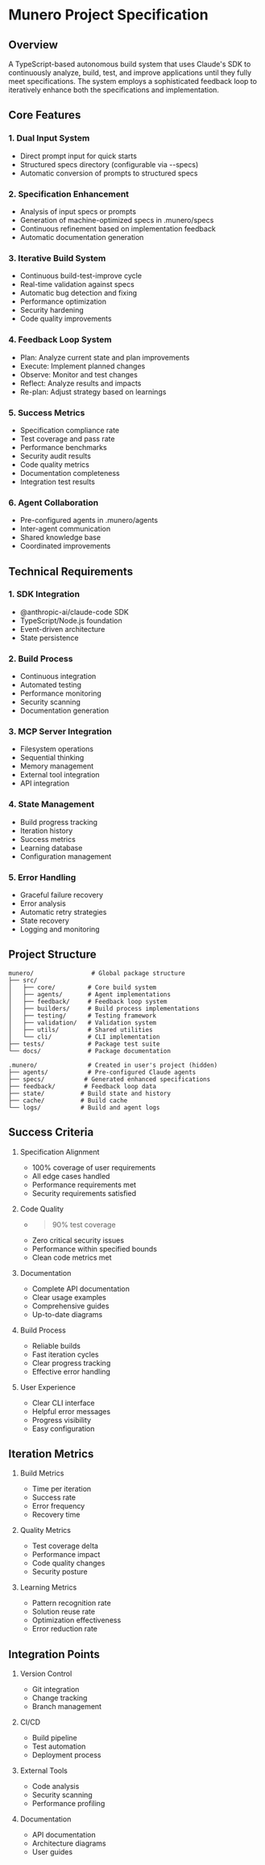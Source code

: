 # Munero Project Specification

## Overview
A TypeScript-based autonomous build system that uses Claude's SDK to continuously analyze, build, test, and improve applications until they fully meet specifications. The system employs a sophisticated feedback loop to iteratively enhance both the specifications and implementation.

## Core Features

### 1. Dual Input System
- Direct prompt input for quick starts
- Structured specs directory (configurable via --specs)
- Automatic conversion of prompts to structured specs

### 2. Specification Enhancement
- Analysis of input specs or prompts
- Generation of machine-optimized specs in .munero/specs
- Continuous refinement based on implementation feedback
- Automatic documentation generation

### 3. Iterative Build System
- Continuous build-test-improve cycle
- Real-time validation against specs
- Automatic bug detection and fixing
- Performance optimization
- Security hardening
- Code quality improvements

### 4. Feedback Loop System
- Plan: Analyze current state and plan improvements
- Execute: Implement planned changes
- Observe: Monitor and test changes
- Reflect: Analyze results and impacts
- Re-plan: Adjust strategy based on learnings

### 5. Success Metrics
- Specification compliance rate
- Test coverage and pass rate
- Performance benchmarks
- Security audit results
- Code quality metrics
- Documentation completeness
- Integration test results

### 6. Agent Collaboration
- Pre-configured agents in .munero/agents
- Inter-agent communication
- Shared knowledge base
- Coordinated improvements

## Technical Requirements

### 1. SDK Integration
- @anthropic-ai/claude-code SDK
- TypeScript/Node.js foundation
- Event-driven architecture
- State persistence

### 2. Build Process
- Continuous integration
- Automated testing
- Performance monitoring
- Security scanning
- Documentation generation

### 3. MCP Server Integration
- Filesystem operations
- Sequential thinking
- Memory management
- External tool integration
- API integration

### 4. State Management
- Build progress tracking
- Iteration history
- Success metrics
- Learning database
- Configuration management

### 5. Error Handling
- Graceful failure recovery
- Error analysis
- Automatic retry strategies
- State recovery
- Logging and monitoring

## Project Structure
```
munero/                # Global package structure
├── src/
│   ├── core/         # Core build system
│   ├── agents/       # Agent implementations
│   ├── feedback/     # Feedback loop system
│   ├── builders/     # Build process implementations
│   ├── testing/      # Testing framework
│   ├── validation/   # Validation system
│   ├── utils/        # Shared utilities
│   └── cli/          # CLI implementation
├── tests/            # Package test suite
└── docs/             # Package documentation

.munero/              # Created in user's project (hidden)
├── agents/           # Pre-configured Claude agents
├── specs/           # Generated enhanced specifications
├── feedback/        # Feedback loop data
├── state/          # Build state and history
├── cache/          # Build cache
└── logs/           # Build and agent logs
```

## Success Criteria
1. Specification Alignment
   - 100% coverage of user requirements
   - All edge cases handled
   - Performance requirements met
   - Security requirements satisfied

2. Code Quality
   - >90% test coverage
   - Zero critical security issues
   - Performance within specified bounds
   - Clean code metrics met

3. Documentation
   - Complete API documentation
   - Clear usage examples
   - Comprehensive guides
   - Up-to-date diagrams

4. Build Process
   - Reliable builds
   - Fast iteration cycles
   - Clear progress tracking
   - Effective error handling

5. User Experience
   - Clear CLI interface
   - Helpful error messages
   - Progress visibility
   - Easy configuration

## Iteration Metrics
1. Build Metrics
   - Time per iteration
   - Success rate
   - Error frequency
   - Recovery time

2. Quality Metrics
   - Test coverage delta
   - Performance impact
   - Code quality changes
   - Security posture

3. Learning Metrics
   - Pattern recognition rate
   - Solution reuse rate
   - Optimization effectiveness
   - Error reduction rate

## Integration Points
1. Version Control
   - Git integration
   - Change tracking
   - Branch management

2. CI/CD
   - Build pipeline
   - Test automation
   - Deployment process

3. External Tools
   - Code analysis
   - Security scanning
   - Performance profiling

4. Documentation
   - API documentation
   - Architecture diagrams
   - User guides 